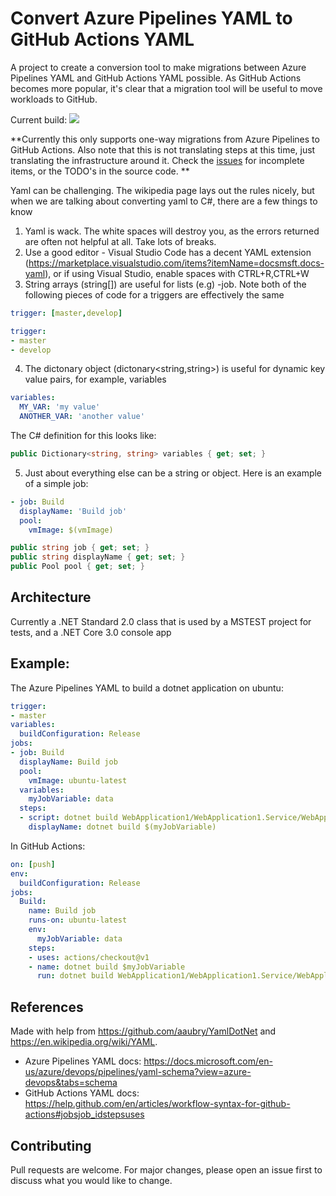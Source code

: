 # Convert Azure Pipelines YAML to GitHub Actions YAML 
A project to create a conversion tool to make migrations between Azure Pipelines YAML and GitHub Actions YAML possible. As GitHub Actions becomes more popular, it's clear that a migration tool will be useful to move workloads to GitHub. 

Current build: ![](https://github.com/samsmithnz/AzurePipelinesToGitHubActionsConverter/workflows/CI/badge.svg)

**Currently this only supports one-way migrations from Azure Pipelines to GitHub Actions. Also note that this is not translating steps at this time, just translating the infrastructure around it. Check the [issues](https://github.com/samsmithnz/AzurePipelinesToGitHubActionsConverter/issues) for incomplete items, or the TODO's in the source code. **
 
Yaml can be challenging. The wikipedia page lays out the rules nicely, but when we are talking about converting yaml to C#, there are a few things to know

1. Yaml is wack. The white spaces will destroy you, as the errors returned are often not helpful at all. Take lots of breaks.
2. Use a good editor - Visual Studio Code has a decent YAML extension (https://marketplace.visualstudio.com/items?itemName=docsmsft.docs-yaml), or if using Visual Studio, enable spaces with CTRL+R,CTRL+W
3. String arrays (string[]) are useful for lists (e.g) -job. Note both of the following pieces of code for a triggers are effectively the same 
```YAML
trigger: [master,develop]

trigger:
- master
- develop
```
4. The dictonary object (dictonary<string,string>) is useful for dynamic key value pairs, for example, variables
```YAML
variables:
  MY_VAR: 'my value'
  ANOTHER_VAR: 'another value'
```
The C# definition for this looks like:
```C#
public Dictionary<string, string> variables { get; set; }
```
5. Just about everything else can be a string or object. Here is an example of a simple job:
```YAML
- job: Build
  displayName: 'Build job'
  pool:
    vmImage: $(vmImage)
```
```C#
public string job { get; set; }
public string displayName { get; set; }
public Pool pool { get; set; }
```

## Architecture
Currently a .NET Standard 2.0 class that is used by a MSTEST project for tests, and a .NET Core 3.0 console app

## Example: 
The Azure Pipelines YAML to build a dotnet application on ubuntu:
```YAML
trigger:
- master
variables:
  buildConfiguration: Release
jobs:
- job: Build
  displayName: Build job
  pool: 
    vmImage: ubuntu-latest
  variables:
    myJobVariable: data
  steps: 
  - script: dotnet build WebApplication1/WebApplication1.Service/WebApplication1.Service.csproj --configuration $(buildConfiguration) 
    displayName: dotnet build $(myJobVariable)
```
In GitHub Actions:
```YAML
on: [push]
env:
  buildConfiguration: Release
jobs:
  Build:
    name: Build job
    runs-on: ubuntu-latest
    env:
      myJobVariable: data
    steps:
    - uses: actions/checkout@v1
    - name: dotnet build $myJobVariable
      run: dotnet build WebApplication1/WebApplication1.Service/WebApplication1.Service.csproj --configuration $buildConfiguration
```
## References
Made with help from https://github.com/aaubry/YamlDotNet and https://en.wikipedia.org/wiki/YAML.
- Azure Pipelines YAML docs: https://docs.microsoft.com/en-us/azure/devops/pipelines/yaml-schema?view=azure-devops&tabs=schema
- GitHub Actions YAML docs: https://help.github.com/en/articles/workflow-syntax-for-github-actions#jobsjob_idstepsuses

## Contributing
Pull requests are welcome. For major changes, please open an issue first to discuss what you would like to change.
